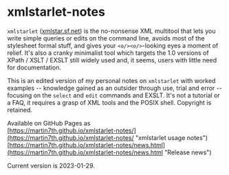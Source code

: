 # xmlstarlet-notes

`xmlstarlet` ([xmlstar.sf.net](https://xmlstar.sourceforge.net/ "xmlstarlet on SourceForge")) 
is the no-nonsense XML multitool that lets you write simple queries or 
edits on the command line, avoids most of the stylesheet formal stuff, 
and gives your `<o/><o/>`-looking eyes a moment of relief. 
It's also a cranky minimalist tool which targets the 1.0 versions of 
XPath / XSLT / EXSLT still widely used and, it seems, users with little 
need for documentation.

This is an edited version of my personal notes on `xmlstarlet` with 
worked examples -- knowledge gained as an outsider through use, trial 
and error -- focusing on the `select` and `edit` commands and EXSLT. 
It's not a tutorial or a FAQ, it requires a grasp of XML tools and 
the POSIX shell. 
Copyright is retained.

Available on GitHub Pages as  
[https://martin7th.github.io/xmlstarlet-notes/](https://martin7th.github.io/xmlstarlet-notes/ "xmlstarlet usage notes")  
[https://martin7th.github.io/xmlstarlet-notes/news.html](https://martin7th.github.io/xmlstarlet-notes/news.html "Release news")

Current version is 2023-01-29.
